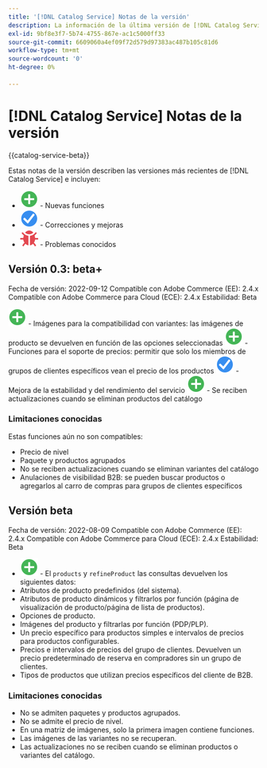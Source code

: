 ```yaml
---
title: '[!DNL Catalog Service] Notas de la versión'
description: La información de la última versión de [!DNL Catalog Service] para Adobe Commerce.
exl-id: 9bf8e3f7-5b74-4755-867e-ac1c5000ff33
source-git-commit: 6609060a4ef09f72d579d97383ac487b105c81d6
workflow-type: tm+mt
source-wordcount: '0'
ht-degree: 0%

---
```


# [!DNL Catalog Service] Notas de la versión

{{catalog-service-beta}}

Estas notas de la versión describen las versiones más recientes de [!DNL Catalog Service] e incluyen:

* ![Nuevo](../assets/new.svg) - Nuevas funciones
* ![Corrección](../assets/fix.svg) - Correcciones y mejoras
* ![Error](../assets/bug.svg) - Problemas conocidos

## Versión 0.3: beta+

Fecha de versión: 2022-09-12 Compatible con Adobe Commerce (EE): 2.4.x Compatible con Adobe Commerce para Cloud (ECE): 2.4.x Estabilidad: Beta

![Nuevo](../assets/new.svg) - Imágenes para la compatibilidad con variantes: las imágenes de producto se devuelven en función de las opciones seleccionadas
![Nuevo](../assets/new.svg) - Funciones para el soporte de precios: permitir que solo los miembros de grupos de clientes específicos vean el precio de los productos
![Corrección](../assets/fix.svg) - Mejora de la estabilidad y del rendimiento del servicio
![Nuevo](../assets/new.svg) - Se reciben actualizaciones cuando se eliminan productos del catálogo

### Limitaciones conocidas

Estas funciones aún no son compatibles:

* Precio de nivel
* Paquete y productos agrupados
* No se reciben actualizaciones cuando se eliminan variantes del catálogo
* Anulaciones de visibilidad B2B: se pueden buscar productos o agregarlos al carro de compras para grupos de clientes específicos


## Versión beta

Fecha de versión: 2022-08-09 Compatible con Adobe Commerce (EE): 2.4.x Compatible con Adobe Commerce para Cloud (ECE): 2.4.x Estabilidad: Beta

* ![Nuevo](../assets/new.svg) - El `products` y `refineProduct` las consultas devuelven los siguientes datos:
* Atributos de producto predefinidos (del sistema).
* Atributos de producto dinámicos y filtrarlos por función (página de visualización de producto/página de lista de productos).
* Opciones de producto.
* Imágenes del producto y filtrarlas por función (PDP/PLP).
* Un precio específico para productos simples e intervalos de precios para productos configurables.
* Precios e intervalos de precios del grupo de clientes. Devuelven un precio predeterminado de reserva en compradores sin un grupo de clientes.
* Tipos de productos que utilizan precios específicos del cliente de B2B.

### Limitaciones conocidas

* No se admiten paquetes y productos agrupados.
* No se admite el precio de nivel.
* En una matriz de imágenes, solo la primera imagen contiene funciones.
* Las imágenes de las variantes no se recuperan.
* Las actualizaciones no se reciben cuando se eliminan productos o variantes del catálogo.

